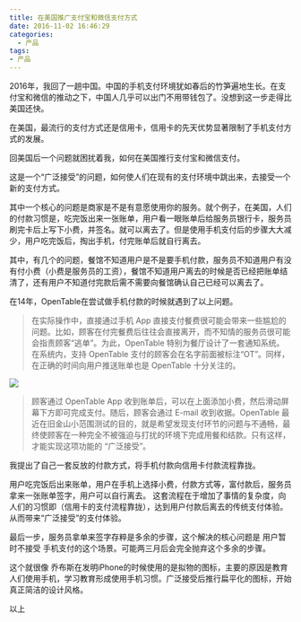 ```yaml
---
title: 在美国推广支付宝和微信支付方式
date: 2016-11-02 16:46:29
categories:
  - 产品
tags: 
- 产品
---
```


2016年，我回了一趟中国。中国的手机支付环境犹如春后的竹笋遍地生长。在支付宝和微信的推动之下，中国人几乎可以出门不用带钱包了。没想到这一步走得比美国还快。

在美国，最流行的支付方式还是信用卡，信用卡的先天优势显著限制了手机支付方式的发展。

回美国后一个问题就困扰着我，如何在美国推行支付宝和微信支付。

这是一个“广泛接受”的问题，如何使人们在现有的支付环境中跳出来，去接受一个新的支付方式。

其中一个核心的问题是商家是不是有意愿使用你的服务。就个例子，在美国，人们的付款习惯是，吃完饭出来一张账单，用户看一眼账单后给服务员银行卡，服务员刷完卡后上写下小费，并签名。就可以离去了。但是使用手机支付后的步骤大大减少，用户吃完饭后，掏出手机，付完账单后就自行离去。

其中，有几个的问题，餐馆不知道用户是不是要手机付款，服务员不知道用户有没有付小费（小费是服务员的工资），餐馆不知道用户离去的时候是否已经把账单结清了，还有用户不知道付完款后需不需要向餐馆确认自己已经可以离去了。

在14年，OpenTable在尝试做手机付款的时候就遇到了以上问题。

> 在实际操作中，直接通过手机 App 直接支付餐费很可能会带来一些尴尬的问题。比如，顾客在付完餐费后往往会直接离开，而不知情的服务员很可能会指责顾客“逃单”。为此，OpenTable 特别为餐厅设计了一套通知系统。在系统内，支持 OpenTable 支付的顾客会在名字前面被标注“OT”。同样，在正确的时间向用户推送账单也是 OpenTable 十分关注的。

![](http://pics.naaln.com/blog/2019-01-14-032449.jpg)

> 顾客通过 OpenTable App 收到账单后，可以在上面添加小费，然后滑动屏幕下方即可完成支付。随后，顾客会通过 E-mail 收到收据。OpenTable 最近在旧金山小范围测试的目的，就是希望发现支付环节的问题与不通畅，最终使顾客在一种完全不被强迫与打扰的环境下完成用餐和结款。只有这样，才能实现这项功能的 “广泛接受”。

我提出了自己一套反放的付款方式，将手机付款向信用卡付款流程靠拢。

用户吃完饭后出来账单，用户在手机上选择小费，付款方式等，富付款后，服务员拿来一张账单签字，用户可以自行离去。 这套流程在于增加了事情的复杂度，向人们的习惯即（信用卡的支付流程靠拢），达到用户付款后离去的传统支付体验。从而带来“广泛接受”的支付体验。

最后一步，服务员拿单来签字存粹是多余的步骤，这个解决的核心问题是 用户暂时不接受 手机支付的这个场景。可能两三月后会完全抛弃这个多余的步骤。

这个就很像 乔布斯在发明iPhone的时候使用的是拟物的图标，主要的原因是教育人们使用手机，学习教育形成使用手机习惯。广泛接受后推行扁平化的图标，开始真正简洁的设计风格。

以上